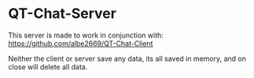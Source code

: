 # QT-Chat-Server

This server is made to work in conjunction with: https://github.com/albe2669/QT-Chat-Client

Neither the client or server save any data, its all saved in memory, and on close will delete all data.

